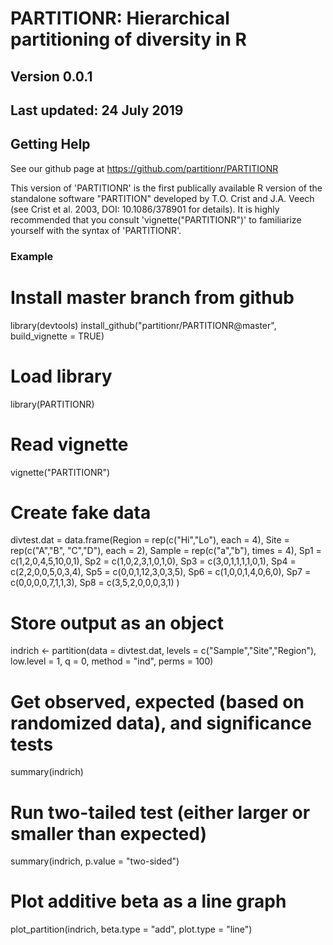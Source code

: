 # PARTITIONR: Hierarchical partitioning of diversity in R

## Version 0.0.1
## Last updated: 24 July 2019

## Getting Help
See our github page at https://github.com/partitionr/PARTITIONR

This version of 'PARTITIONR' is the first publically available R version of the standalone software "PARTITION" developed by T.O. Crist and J.A. Veech (see Crist et al. 2003, DOI: 10.1086/378901 for details). It is highly recommended that you consult 'vignette("PARTITIONR")' to familiarize yourself with the syntax of 'PARTITIONR'. 

### Example

# Install master branch from github
library(devtools)
install_github("partitionr/PARTITIONR@master", build_vignette = TRUE)

# Load library
library(PARTITIONR)

# Read vignette
vignette("PARTITIONR")

# Create fake data
divtest.dat = data.frame(Region = rep(c("Hi","Lo"), each = 4),
                         Site = rep(c("A","B", "C","D"), each = 2),
                         Sample = rep(c("a","b"), times = 4),
                         Sp1 = c(1,2,0,4,5,10,0,1),
                         Sp2 = c(1,0,2,3,1,0,1,0),
                         Sp3 = c(3,0,1,1,1,1,0,1),
                         Sp4 = c(2,2,0,0,5,0,3,4),
                         Sp5 = c(0,0,1,12,3,0,3,5),
                         Sp6 = c(1,0,0,1,4,0,6,0),
                         Sp7 = c(0,0,0,0,7,1,1,3),
                         Sp8 = c(3,5,2,0,0,0,3,1)
)


# Store output as an object
indrich <- partition(data = divtest.dat,
                        levels = c("Sample","Site","Region"),
                        low.level = 1,
                        q = 0,
                        method = "ind",
                        perms = 100)

# Get observed, expected (based on randomized data), and significance tests
summary(indrich)

# Run two-tailed test (either larger or smaller than expected)
summary(indrich, p.value = "two-sided")

# Plot additive beta as a line graph
plot_partition(indrich, beta.type = "add", plot.type = "line")